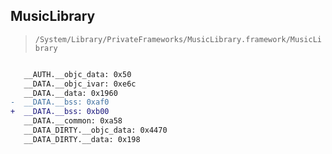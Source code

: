 ## MusicLibrary

> `/System/Library/PrivateFrameworks/MusicLibrary.framework/MusicLibrary`

```diff

   __AUTH.__objc_data: 0x50
   __DATA.__objc_ivar: 0xe6c
   __DATA.__data: 0x1960
-  __DATA.__bss: 0xaf0
+  __DATA.__bss: 0xb00
   __DATA.__common: 0xa58
   __DATA_DIRTY.__objc_data: 0x4470
   __DATA_DIRTY.__data: 0x198

```

